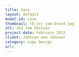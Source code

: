 ```yaml
---
title: Case
layout: default
modal-id: case
thumbnail: tb-jej-jam-brand.jpg
alt: J&J Jam Session
project-date: February 2013
client: Johnson and Johnson
category: Logo Design
url: 
---
```

